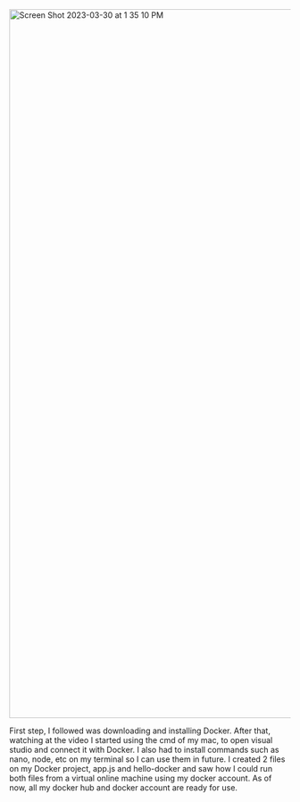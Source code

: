 <img width="1270" alt="Screen Shot 2023-03-30 at 1 35 10 PM" src="https://user-images.githubusercontent.com/50918400/228918714-6b35d084-440b-4bf1-acc9-6e37d1511e89.png">

First step, I followed was downloading and installing Docker. After that, watching at the video I started using the cmd of my mac, to open visual studio and connect it with Docker. I also had to install commands such as nano, node, etc on my terminal so I can use them in future. I created 2 files on my Docker project, app.js and hello-docker and saw how I could run both files from a virtual online machine using my docker account. As of now, all my docker hub and docker account are ready for use. 
